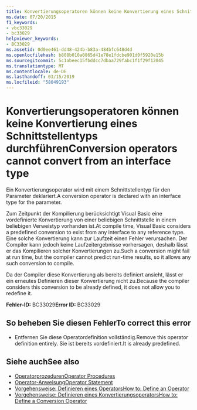 ```yaml
---
title: Konvertierungsoperatoren können keine Konvertierung eines Schnittstellentyps durchführen
ms.date: 07/20/2015
f1_keywords:
- vbc33029
- bc33029
helpviewer_keywords:
- BC33029
ms.assetid: 0d0ee461-dd48-424b-b83a-484bfc648d4d
ms.openlocfilehash: b808b010a0865d41e78e1fdcbe901d0f5920e15b
ms.sourcegitcommit: 5c1abeec15fbddcc7dbaa729fabc1f1f29f12045
ms.translationtype: MT
ms.contentlocale: de-DE
ms.lasthandoff: 03/15/2019
ms.locfileid: "58049193"
---
```

# <a name="conversion-operators-cannot-convert-from-an-interface-type"></a><span data-ttu-id="d0e7e-102">Konvertierungsoperatoren können keine Konvertierung eines Schnittstellentyps durchführen</span><span class="sxs-lookup"><span data-stu-id="d0e7e-102">Conversion operators cannot convert from an interface type</span></span>
<span data-ttu-id="d0e7e-103">Ein Konvertierungsoperator wird mit einem Schnittstellentyp für den Parameter deklariert.</span><span class="sxs-lookup"><span data-stu-id="d0e7e-103">A conversion operator is declared with an interface type for the parameter.</span></span>  
  
 <span data-ttu-id="d0e7e-104">Zum Zeitpunkt der Kompilierung berücksichtigt Visual Basic eine vordefinierte Konvertierung von einer beliebigen Schnittstelle in einem beliebigen Verweistyp vorhanden ist.</span><span class="sxs-lookup"><span data-stu-id="d0e7e-104">At compile time, Visual Basic considers a predefined conversion to exist from any interface to any reference type.</span></span> <span data-ttu-id="d0e7e-105">Eine solche Konvertierung kann zur Laufzeit einen Fehler verursachen. Der Compiler kann jedoch keine Laufzeitergebnisse vorhersagen, deshalb lässt er das Kompilieren solcher Konvertierungen zu.</span><span class="sxs-lookup"><span data-stu-id="d0e7e-105">Such a conversion might fail at run time, but the compiler cannot predict run-time results, so it allows any such conversion to compile.</span></span>  
  
 <span data-ttu-id="d0e7e-106">Da der Compiler diese Konvertierung als bereits definiert ansieht, lässt er ein erneutes Definieren dieser Konvertierung nicht zu.</span><span class="sxs-lookup"><span data-stu-id="d0e7e-106">Because the compiler considers this conversion to be already defined, it does not allow you to redefine it.</span></span>  
  
 <span data-ttu-id="d0e7e-107">**Fehler-ID:** BC33029</span><span class="sxs-lookup"><span data-stu-id="d0e7e-107">**Error ID:** BC33029</span></span>  
  
## <a name="to-correct-this-error"></a><span data-ttu-id="d0e7e-108">So beheben Sie diesen Fehler</span><span class="sxs-lookup"><span data-stu-id="d0e7e-108">To correct this error</span></span>  
  
-   <span data-ttu-id="d0e7e-109">Entfernen Sie diese Operatordefinition vollständig.</span><span class="sxs-lookup"><span data-stu-id="d0e7e-109">Remove this operator definition entirely.</span></span> <span data-ttu-id="d0e7e-110">Sie ist bereits vordefiniert.</span><span class="sxs-lookup"><span data-stu-id="d0e7e-110">It is already predefined.</span></span>  
  
## <a name="see-also"></a><span data-ttu-id="d0e7e-111">Siehe auch</span><span class="sxs-lookup"><span data-stu-id="d0e7e-111">See also</span></span>

- [<span data-ttu-id="d0e7e-112">Operatorprozeduren</span><span class="sxs-lookup"><span data-stu-id="d0e7e-112">Operator Procedures</span></span>](../../visual-basic/programming-guide/language-features/procedures/operator-procedures.md)
- [<span data-ttu-id="d0e7e-113">Operator-Anweisung</span><span class="sxs-lookup"><span data-stu-id="d0e7e-113">Operator Statement</span></span>](../../visual-basic/language-reference/statements/operator-statement.md)
- [<span data-ttu-id="d0e7e-114">Vorgehensweise: Definieren eines Operators</span><span class="sxs-lookup"><span data-stu-id="d0e7e-114">How to: Define an Operator</span></span>](../../visual-basic/programming-guide/language-features/procedures/how-to-define-an-operator.md)
- [<span data-ttu-id="d0e7e-115">Vorgehensweise: Definieren eines Konvertierungsoperators</span><span class="sxs-lookup"><span data-stu-id="d0e7e-115">How to: Define a Conversion Operator</span></span>](../../visual-basic/programming-guide/language-features/procedures/how-to-define-a-conversion-operator.md)
